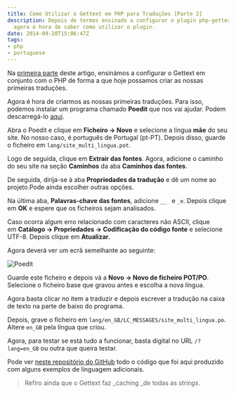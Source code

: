 ```yaml
---
title: Como Utilizar o Gettext em PHP para Traduções [Parte 2]
description: Depois de termos ensinado a configurar o plugin php-gettext com o PHP,
  agora é hora de saber como utilizar o plugin.
date: 2014-09-28T15:06:47Z
tags:
- php
- portuguese
---
```


Na [primeira parte](/2014/09/21/php-como-utilizar-o-gettext-para-traducoes) deste artigo, ensinámos a configurar o Gettext em conjunto com o PHP de forma a que hoje possamos criar as nossas primeiras traduções.

<!--more-->

Agora é hora de criarmos as nossas primeiras traduções. Para isso, podemos instalar um programa chamado **Poedit** que nos vai ajudar. Podem descarregá-lo [aqui](http://poedit.net/).

Abra o Poedit e clique em **Ficheiro → Novo** e selecione a língua **mãe** do seu site. No nosso caso, é português de Portugal (pt-PT). Depois disso, guarde o ficheiro em `lang/site_multi_lingua.pot`.

Logo de seguida, clique em **Extrair das fontes**. Agora, adicione o caminho do seu site na seção **Caminhos** da aba **Caminhos das fontes**.

De seguida, dirija-se à aba **Propriedades da tradução** e dê um nome ao projeto.Pode ainda escolher outras opções.

Na última aba, **Palavras-chave das fontes**, adicione `__`   e `_e`. Depois clique em **OK** e espere que os ficheiros sejam analisados.

Caso ocorra algum erro relacionado com caracteres não ASCII, clique em **Catálogo → Propriedades → Codificação do código fonte** e selecione UTF-8. Depois clique em **Atualizar.**

Agora deverá ver um ecrã semelhante ao seguinte:

![](https://cdn.hacdias.com/media/2014-09-poedit.jpg "Poedit")

Guarde este ficheiro e depois vá a **Novo → Novo de ficheiro POT/PO**. Selecione o ficheiro base que gravou antes e escolha a nova língua.

Agora basta clicar no item a traduzir e depois escrever a tradução na caixa de texto na parte de baixo do programa.

Depois, grave o ficheiro em `lang/en_GB/LC_MESSAGES/site_multi_lingua.po`. Altere `en_GB` pela língua que criou.

Agora, para testar se está tudo a funcionar, basta digital no URL `/?lang=en_GB` ou outra que queira testar.

Pode ver [neste repositório do GitHub](https://github.com/hacdias/labs/tree/master/php/multi-lang) todo o código que foi aqui produzido com alguns exemplos de linguagem adicionais.

> Refiro ainda que o Gettext faz _caching _de todas as _strings_.
